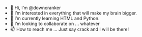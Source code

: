 - 👋 Hi, I’m @downcranker
- 👀 I’m interested in everything that will make my brain bigger.
- 🌱 I’m currently learning HTML and Python.
- 💞️ I’m looking to collaborate on ... whatever
- 📫 How to reach me ... Just say crack and I will be there!

<!---
downcranker/downcranker is a ✨ special ✨ repository because its `README.md` (this file) appears on your GitHub profile.
You can click the Preview link to take a look at your changes.
--->
